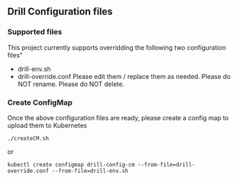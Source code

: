 ## Drill Configuration files

### Supported files
This project currently supports overridding the following two configuration files"
- drill-env.sh
- drill-override.conf
Please edit them / replace them as needed. Please do NOT rename. Please do NOT delete.

### Create ConfigMap
Once the above configuration files are ready, please create a config map to upload them to Kubernetes
```
./createCM.sh
```
or
```
kubectl create configmap drill-config-cm --from-file=drill-override.conf --from-file=drill-env.sh
```

